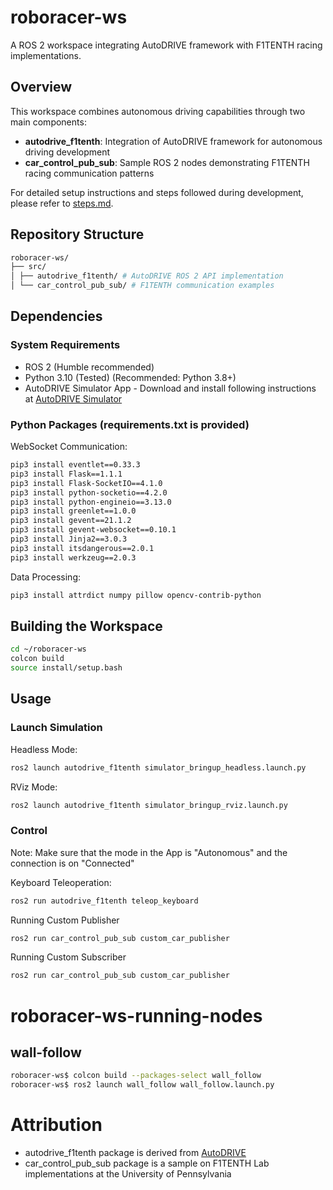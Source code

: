 # roboracer-ws

A ROS 2 workspace integrating AutoDRIVE framework with F1TENTH racing implementations.

## Overview

This workspace combines autonomous driving capabilities through two main components:

- **autodrive_f1tenth**: Integration of AutoDRIVE framework for autonomous driving development
- **car_control_pub_sub**: Sample ROS 2 nodes demonstrating F1TENTH racing communication patterns

For detailed setup instructions and steps followed during development, please refer to [steps.md](steps.md).

## Repository Structure

```bash
roboracer-ws/
├── src/
│ ├── autodrive_f1tenth/ # AutoDRIVE ROS 2 API implementation
│ └── car_control_pub_sub/ # F1TENTH communication examples
```

## Dependencies

### System Requirements
- ROS 2 (Humble recommended)
- Python 3.10 (Tested) (Recommended: Python 3.8+)
- AutoDRIVE Simulator App - Download and install following instructions at [AutoDRIVE Simulator](https://github.com/Tinker-Twins/AutoDRIVE/tree/AutoDRIVE-Simulator)


### Python Packages (requirements.txt is provided)

WebSocket Communication: 

```bash
pip3 install eventlet==0.33.3
pip3 install Flask==1.1.1
pip3 install Flask-SocketIO==4.1.0
pip3 install python-socketio==4.2.0
pip3 install python-engineio==3.13.0
pip3 install greenlet==1.0.0
pip3 install gevent==21.1.2
pip3 install gevent-websocket==0.10.1
pip3 install Jinja2==3.0.3
pip3 install itsdangerous==2.0.1
pip3 install werkzeug==2.0.3
```

Data Processing:

```bash
pip3 install attrdict numpy pillow opencv-contrib-python
```

## Building the Workspace

```bash
cd ~/roboracer-ws
colcon build
source install/setup.bash
```

## Usage

### Launch Simulation

Headless Mode:

```bash
ros2 launch autodrive_f1tenth simulator_bringup_headless.launch.py
```

RViz Mode:

```bash
ros2 launch autodrive_f1tenth simulator_bringup_rviz.launch.py
```

### Control 

Note: Make sure that the mode in the App is "Autonomous" and the connection is on "Connected"

Keyboard Teleoperation:

```bash
ros2 run autodrive_f1tenth teleop_keyboard
```

Running Custom Publisher 

```bash
ros2 run car_control_pub_sub custom_car_publisher 
```

Running Custom Subscriber 

```bash
ros2 run car_control_pub_sub custom_car_publisher 
```

# roboracer-ws-running-nodes

## wall-follow

```bash
roboracer-ws$ colcon build --packages-select wall_follow
roboracer-ws$ ros2 launch wall_follow wall_follow.launch.py 
```

# Attribution

- autodrive_f1tenth package is derived from [AutoDRIVE](https://github.com/Tinker-Twins/AutoDRIVE/tree/AutoDRIVE-Devkit/ADSS%20Toolkit/autodrive_ros2)
- car_control_pub_sub package is a sample on F1TENTH Lab implementations at the University of Pennsylvania





